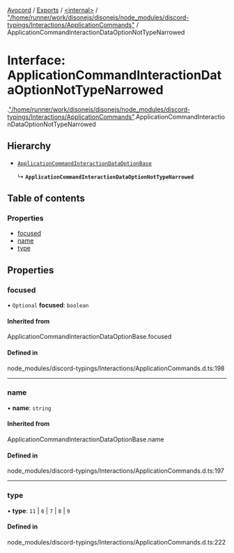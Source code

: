 [Avocord](../README.md) / [Exports](../modules.md) / [<internal\>](../modules/internal_.md) / ["/home/runner/work/disonejs/disonejs/node\_modules/discord-typings/Interactions/ApplicationCommands"](../modules/internal_.__home_runner_work_disonejs_disonejs_node_modules_discord_typings_Interactions_ApplicationCommands_.md) / ApplicationCommandInteractionDataOptionNotTypeNarrowed

# Interface: ApplicationCommandInteractionDataOptionNotTypeNarrowed

[<internal>](../modules/internal_.md).["/home/runner/work/disonejs/disonejs/node_modules/discord-typings/Interactions/ApplicationCommands"](../modules/internal_.__home_runner_work_disonejs_disonejs_node_modules_discord_typings_Interactions_ApplicationCommands_.md).ApplicationCommandInteractionDataOptionNotTypeNarrowed

## Hierarchy

- [`ApplicationCommandInteractionDataOptionBase`](../modules/internal_.__home_runner_work_disonejs_disonejs_node_modules_discord_typings_Interactions_ApplicationCommands_.md#applicationcommandinteractiondataoptionbase)

  ↳ **`ApplicationCommandInteractionDataOptionNotTypeNarrowed`**

## Table of contents

### Properties

- [focused](internal_.__home_runner_work_disonejs_disonejs_node_modules_discord_typings_Interactions_ApplicationCommands_.ApplicationCommandInteractionDataOptionNotTypeNarrowed.md#focused)
- [name](internal_.__home_runner_work_disonejs_disonejs_node_modules_discord_typings_Interactions_ApplicationCommands_.ApplicationCommandInteractionDataOptionNotTypeNarrowed.md#name)
- [type](internal_.__home_runner_work_disonejs_disonejs_node_modules_discord_typings_Interactions_ApplicationCommands_.ApplicationCommandInteractionDataOptionNotTypeNarrowed.md#type)

## Properties

### focused

• `Optional` **focused**: `boolean`

#### Inherited from

ApplicationCommandInteractionDataOptionBase.focused

#### Defined in

node_modules/discord-typings/Interactions/ApplicationCommands.d.ts:198

___

### name

• **name**: `string`

#### Inherited from

ApplicationCommandInteractionDataOptionBase.name

#### Defined in

node_modules/discord-typings/Interactions/ApplicationCommands.d.ts:197

___

### type

• **type**: ``11`` \| ``6`` \| ``7`` \| ``8`` \| ``9``

#### Defined in

node_modules/discord-typings/Interactions/ApplicationCommands.d.ts:222
